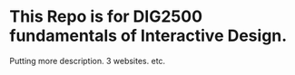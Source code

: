 # This Repo is for DIG2500 fundamentals of Interactive Design.
Putting more description.
3 websites.
etc.
